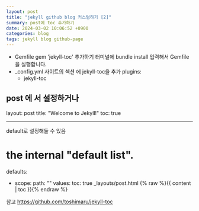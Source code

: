 ```yaml
---
layout: post
title: "jekyll github blog 커스텀하기 [2]"
summary: post에 toc 추가하기
date: 2024-03-02 10:06:52 +0900
categories: blog
tags: jekyll blog github-page
---
```


- Gemfile
  gem 'jekyll-toc' 추가하기
  터미널에 bundle install 입력해서 Gemfile 을 실행합니다.
- \_config.yml
  사이트의 섹션 에 jekyll-toc을 추가
  plugins:
  - jekyll-toc

## post 에 서 설정하거나

layout: post
title: "Welcome to Jekyll!"
toc: true

---

default로 설정해둘 수 있음

# the internal "default list".

defaults:

- scope:
  path: ""
  values:
  toc: true
\_layouts/post.html
{% raw %}{{ content | toc }}{% endraw %}

참고 https://github.com/toshimaru/jekyll-toc
